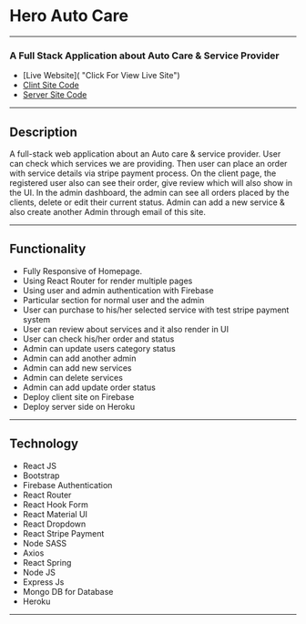 # Hero Auto Care

---

### A Full Stack Application about Auto Care & Service Provider

- [Live Website]( "Click For View Live Site")
- [Clint Site Code](https://github.com/Porgramming-Hero-web-course/complete-website-client-Abu-Sid "Click For View Clint Site Code")
- [Server Site Code](https://github.com/Porgramming-Hero-web-course/complete-website-server-Abu-Sid "Click For View Server Site Code")

---

## Description

A full-stack web application about an Auto care & service provider. User can check which services we are providing. Then user can place an order with service details via stripe payment process. On the client page, the registered user also can see their order, give review which will also show in the UI. In the admin dashboard, the admin can see all orders placed by the clients, delete or edit their current status. Admin can add a new service & also create another Admin through email of this site.

---

## Functionality

- Fully Responsive of Homepage.
- Using React Router for render multiple pages
- Using user and admin authentication with Firebase
- Particular section for normal user and the admin
- User can purchase to his/her selected service with test stripe payment system
- User can review about services and it also render in UI
- User can check his/her order and status
- Admin can update users category status
- Admin can add another admin
- Admin can add new services
- Admin can delete services
- Admin can add update order status
- Deploy client site on Firebase
- Deploy server side on Heroku

---

## Technology

- React JS
- Bootstrap
- Firebase Authentication
- React Router
- React Hook Form
- React Material UI
- React Dropdown
- React Stripe Payment
- Node SASS
- Axios
- React Spring
- Node JS
- Express Js
- Mongo DB for Database
- Heroku

---
